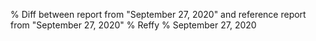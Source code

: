 % Diff between report from "September 27, 2020" and reference report from "September 27, 2020"
% Reffy
% September 27, 2020

